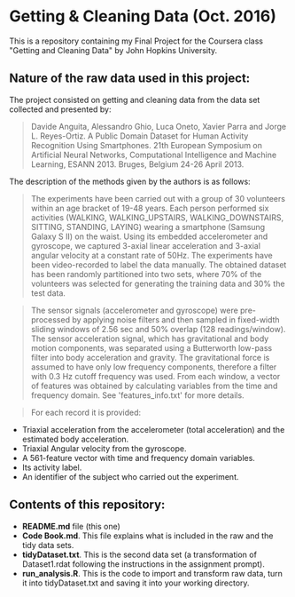 # Getting & Cleaning Data (Oct. 2016)

This is a repository containing my Final Project for the Coursera class "Getting and Cleaning Data" by John Hopkins University.

Nature of the raw data used in this project:
--------------------------------------------
The project consisted on getting and cleaning data from the data set collected and presented by:
  >Davide Anguita, Alessandro Ghio, Luca Oneto, Xavier Parra and Jorge L. Reyes-Ortiz. 
  A Public Domain Dataset for Human Activity Recognition Using Smartphones. 
  21th European Symposium on Artificial Neural Networks, Computational 
  Intelligence and Machine Learning, ESANN 2013. Bruges, Belgium 24-26 April 2013.

The description of the methods given by the authors is as follows:
> The experiments have been carried out with a group of 30 volunteers within an age bracket of 19-48 years. Each person performed six activities (WALKING, WALKING_UPSTAIRS, WALKING_DOWNSTAIRS, SITTING, STANDING, LAYING) wearing a smartphone (Samsung Galaxy S II) on the waist. Using its embedded accelerometer and gyroscope, we captured 3-axial linear acceleration and 3-axial angular velocity at a constant rate of 50Hz. The experiments have been video-recorded to label the data manually. The obtained dataset has been randomly partitioned into two sets, where 70% of the volunteers was selected for generating the training data and 30% the test data. 

> The sensor signals (accelerometer and gyroscope) were pre-processed by applying noise filters and then sampled in fixed-width sliding windows of 2.56 sec and 50% overlap (128 readings/window). The sensor acceleration signal, which has gravitational and body motion components, was separated using a Butterworth low-pass filter into body acceleration and gravity. The gravitational force is assumed to have only low frequency components, therefore a filter with 0.3 Hz cutoff frequency was used. From each window, a vector of features was obtained by calculating variables from the time and frequency domain. See 'features_info.txt' for more details.

> For each record it is provided:
- Triaxial acceleration from the accelerometer (total acceleration) and the estimated body acceleration.
- Triaxial Angular velocity from the gyroscope. 
- A 561-feature vector with time and frequency domain variables. 
- Its activity label. 
- An identifier of the subject who carried out the experiment.

Contents of this repository:
-----------------------------
- **README.md** file (this one)
- **Code Book.md**. This file explains what is included in the raw and the tidy data sets.
- **tidyDataset.txt**. This is the second data set (a transformation of Dataset1.rdat following the instructions in the assignment prompt).
- **run_analysis.R**. This is the code to import and transform raw data, turn it into tidyDataset.txt and saving it into your working directory.
